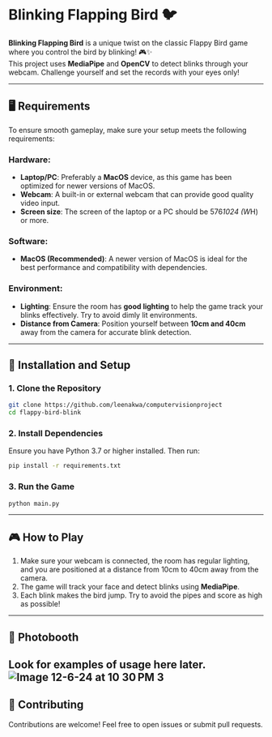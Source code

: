 # Blinking Flapping Bird 🐦

**Blinking Flapping Bird** is a unique twist on the classic Flappy Bird game where you control the bird by blinking! 🎮✨  
This project uses **MediaPipe** and **OpenCV** to detect blinks through your webcam. Challenge yourself and set the records with your eyes only!

---

## 🖥️ Requirements

To ensure smooth gameplay, make sure your setup meets the following requirements:

### Hardware:
- **Laptop/PC**: Preferably a **MacOS** device, as this game has been optimized for newer versions of MacOS.  
- **Webcam**: A built-in or external webcam that can provide good quality video input.
- **Screen size**: The screen of the laptop or a PC should be 576*1024 (W*H) or more.
  
### Software:
- **MacOS (Recommended)**: A newer version of MacOS is ideal for the best performance and compatibility with dependencies.
  
### Environment:
- **Lighting**: Ensure the room has **good lighting** to help the game track your blinks effectively. Try to avoid dimly lit environments.
- **Distance from Camera**: Position yourself between **10cm and 40cm** away from the camera for accurate blink detection.

---

## 🚀 Installation and Setup

### 1. Clone the Repository
```bash
git clone https://github.com/leenakwa/computervisionproject
cd flappy-bird-blink
```

### 2. Install Dependencies
Ensure you have Python 3.7 or higher installed. Then run:
```bash
pip install -r requirements.txt
```

### 3. Run the Game
```bash
python main.py
```

---

## 🎮 How to Play
1. Make sure your webcam is connected, the room has regular lighting, and you are positioned at a distance from 10cm to 40cm away from the camera.
2. The game will track your face and detect blinks using **MediaPipe**.
3. Each blink makes the bird jump. Try to avoid the pipes and score as high as possible!

---

## 🎥 Photobooth
Look for examples of usage here later.
![Image 12-6-24 at 10 30 PM 3](https://github.com/user-attachments/assets/04041d0c-4e56-4de6-beb8-569c7dac4b03)
---

## 🤝 Contributing
Contributions are welcome! Feel free to open issues or submit pull requests.

